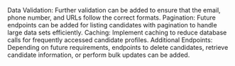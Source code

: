 

Data Validation: Further validation can be added to ensure that the email, phone number, and URLs follow the correct formats.
Pagination: Future endpoints can be added for listing candidates with pagination to handle large data sets efficiently.
Caching: Implement caching to reduce database calls for frequently accessed candidate profiles.
Additional Endpoints: Depending on future requirements, endpoints to delete candidates, retrieve candidate information, or perform bulk updates can be added.